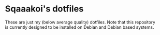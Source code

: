 # Sqaaakoi's dotfiles

These are just my (below average quality) dotfiles. Note that this repository is currently designed to be installed on Debian and Debian based systems.
